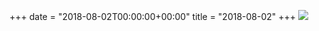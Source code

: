 +++
date = "2018-08-02T00:00:00+00:00"
title = "2018-08-02"
+++
<img class="img-fluid" src="/2018-08-02.jpg" />
